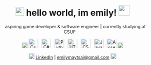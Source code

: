 <div align="center">
 
 # <img src="https://github.com/user-attachments/assets/2b86e697-a3c6-4460-88d1-86d4a4711225" height="27"> hello world, im emily! <img src="https://github.com/user-attachments/assets/105bc143-5ed6-48eb-bdb2-65b18bc4b4ff" height="34">
 
 <img src="https://github.com/user-attachments/assets/03f72895-1c9c-4ae3-9cdc-a96b82657443" height="14"> aspiring game developer & software engineer | currently studying at CSUF <img src="https://github.com/user-attachments/assets/03f72895-1c9c-4ae3-9cdc-a96b82657443" height="14">

 <img src="https://github.com/user-attachments/assets/21fee737-78e8-44bc-a7ec-f200fc332188" height="18">   <img src="https://cdn.jsdelivr.net/npm/simple-icons@v9/icons/cplusplus.svg" height="30" title="C++"/>
  &nbsp;
  <img src="https://cdn.jsdelivr.net/npm/simple-icons@v9/icons/csharp.svg" height="30" title="C#"/>
  &nbsp;
  <img src="https://cdn.jsdelivr.net/npm/simple-icons@v9/icons/python.svg" height="30" title="Python"/>
  &nbsp;
  <img src="https://cdn.jsdelivr.net/npm/simple-icons@v9/icons/html5.svg" height="30" title="HTML5"/>
  &nbsp;
  <img src="https://cdn.jsdelivr.net/npm/simple-icons@v9/icons/css3.svg" height="30" title="CSS3"/>
  &nbsp;
  <img src="https://cdn.jsdelivr.net/npm/simple-icons@v9/icons/javascript.svg" height="30" title="JavaScript"/>
  &nbsp;
  <img src="https://cdn.jsdelivr.net/npm/simple-icons@v9/icons/gnuassembly.svg" height="30" title="Assembly"/>
 <img src="https://github.com/user-attachments/assets/21fee737-78e8-44bc-a7ec-f200fc332188" height="18">
 
 <img src="https://github.com/user-attachments/assets/a5e0a632-ba79-4cd5-adb8-f40fd5297ae9" height="18"> [LinkedIn](https://www.linkedin.com/in/emi-tsai/) | emilymaytsai@gmail.com <img src="https://github.com/user-attachments/assets/a5e0a632-ba79-4cd5-adb8-f40fd5297ae9" height="18"><br><br>
 
 </div>

<!--
**emilyytsai/emilyytsai** is a ✨ _special_ ✨ repository because its `README.md` (this file) appears on your GitHub profile.

Here are some ideas to get you started:

- 🔭 I’m currently working on ...
- 🌱 I’m currently learning ...
- 👯 I’m looking to collaborate on ...
- 🤔 I’m looking for help with ...
- 💬 Ask me about ...
- 📫 How to reach me: ...
- 😄 Pronouns: ...
- ⚡ Fun fact: ...
-->
